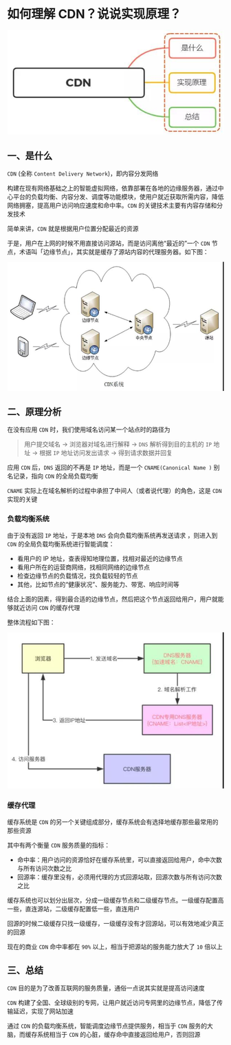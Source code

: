 # 如何理解 CDN？说说实现原理？

![cdn](/images/cdn/1.jpg)

## 一、是什么

`CDN` (全称 `Content Delivery Network`)，即内容分发网络

构建在现有网络基础之上的智能虚拟网络，依靠部署在各地的边缘服务器，通过中心平台的负载均衡、内容分发、调度等功能模块，使用户就近获取所需内容，降低网络拥塞，提高用户访问响应速度和命中率。`CDN` 的关键技术主要有内容存储和分发技术

简单来讲，`CDN` 就是根据用户位置分配最近的资源

于是，用户在上网的时候不用直接访问源站，而是访问离他“最近的”一个 `CDN` 节点，术语叫「边缘节点」，其实就是缓存了源站内容的代理服务器。如下图：

![cdn](/images/cdn/2.jpg)

## 二、原理分析

在没有应用 `CDN` 时，我们使用域名访问某一个站点时的路径为

> 用户提交域名 → 浏览器对域名进行解释 → `DNS` 解析得到目的主机的 `IP` 地址 → 根据 `IP` 地址访问发出请求 → 得到请求数据并回复

应用 `CDN` 后，`DNS` 返回的不再是 `IP` 地址，而是一个 `CNAME(Canonical Name )` 别名记录，指向 `CDN` 的全局负载均衡

`CNAME` 实际上在域名解析的过程中承担了中间人（或者说代理）的角色，这是 `CDN` 实现的关键

### 负载均衡系统

由于没有返回 `IP` 地址，于是本地 `DNS` 会向负载均衡系统再发送请求 ，则进入到 `CDN` 的全局负载均衡系统进行智能调度：

- 看用户的 IP 地址，查表得知地理位置，找相对最近的边缘节点
- 看用户所在的运营商网络，找相同网络的边缘节点
- 检查边缘节点的负载情况，找负载较轻的节点
- 其他，比如节点的“健康状况”、服务能力、带宽、响应时间等

结合上面的因素，得到最合适的边缘节点，然后把这个节点返回给用户，用户就能够就近访问 `CDN` 的缓存代理

整体流程如下图：

![cdn](/images/cdn/3.jpg)

### 缓存代理

缓存系统是 `CDN` 的另一个关键组成部分，缓存系统会有选择地缓存那些最常用的那些资源

其中有两个衡量 `CDN` 服务质量的指标：

- 命中率：用户访问的资源恰好在缓存系统里，可以直接返回给用户，命中次数与所有访问次数之比
- 回源率：缓存里没有，必须用代理的方式回源站取，回源次数与所有访问次数之比

缓存系统也可以划分出层次，分成一级缓存节点和二级缓存节点。一级缓存配置高一些，直连源站，二级缓存配置低一些，直连用户

回源的时候二级缓存只找一级缓存，一级缓存没有才回源站，可以有效地减少真正的回源

现在的商业 `CDN` 命中率都在 `90%` 以上，相当于把源站的服务能力放大了 `10` 倍以上

## 三、总结

`CDN` 目的是为了改善互联网的服务质量，通俗一点说其实就是提高访问速度

`CDN` 构建了全国、全球级别的专网，让用户就近访问专网里的边缘节点，降低了传输延迟，实现了网站加速

通过 `CDN` 的负载均衡系统，智能调度边缘节点提供服务，相当于 `CDN` 服务的大脑，而缓存系统相当于 `CDN` 的心脏，缓存命中直接返回给用户，否则回源
